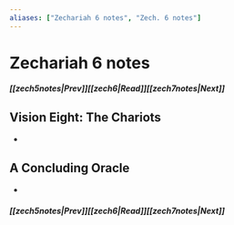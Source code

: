```yaml
---
aliases: ["Zechariah 6 notes", "Zech. 6 notes"]
---
```

# Zechariah 6 notes
##### <span class=arrow-left></span>[[zech5notes|Prev]]<span class=navigation-separator></span>[[zech6|Read]]<span class=navigation-separator></span>[[zech7notes|Next]]<span class=arrow-right></span>
## Vision Eight: The Chariots
- 
## A Concluding Oracle
- 
##### <span class=arrow-left></span>[[zech5notes|Prev]]<span class=navigation-separator></span>[[zech6|Read]]<span class=navigation-separator></span>[[zech7notes|Next]]<span class=arrow-right></span>